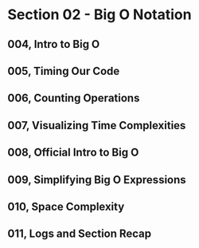 # Section 02 - Big O Notation

## 004, Intro to Big O

## 005, Timing Our Code

## 006, Counting Operations

## 007, Visualizing Time Complexities

## 008, Official Intro to Big O

## 009, Simplifying Big O Expressions

## 010, Space Complexity

## 011, Logs and Section Recap
